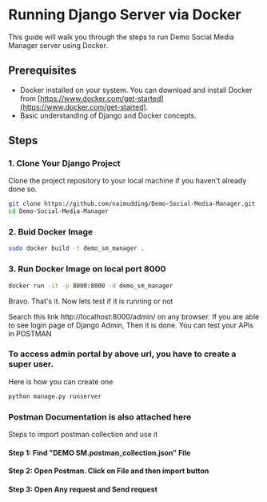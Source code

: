 # Running Django Server via Docker

This guide will walk you through the steps to run  Demo Social Media Manager server using Docker. 

## Prerequisites

- Docker installed on your system. You can download and install Docker from [https://www.docker.com/get-started](https://www.docker.com/get-started).
- Basic understanding of Django and Docker concepts.

## Steps

### 1. Clone Your Django Project

Clone the project repository to your local machine if you haven't already done so.

```bash
git clone https://github.com/naimudding/Demo-Social-Media-Manager.git
cd Demo-Social-Media-Manager
```

### 2. Buid Docker Image

```bash
sudo docker build -t demo_sm_manager .
```

### 3. Run Docker Image on local port 8000

```bash
docker run -it -p 8000:8000 -d demo_sm_manager
```
Bravo. That's it. Now lets test if it is running or not

Search this link http://localhost:8000/admin/ on any browser. If you are able to see login page of Django Admin, Then it is done. You can test your APIs in POSTMAN


### To access admin portal by above url, you have to create a super user.
Here is how you can create one
```bash
python manage.py runserver
```

### Postman Documentation is also attached here 
Steps to import postman collection and use it

#### Step 1: Find "DEMO SM.postman_collection.json" File
#### Step 2: Open Postman. Click on File and then import button
#### Step 3: Open Any request and Send request
